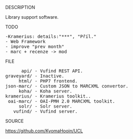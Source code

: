 
DESCRIPTION

Library support software.

TODO
<pre>
-Kramerius: details:"***", "Příl."
- Web Framework
- improve "prev month"
- marc + recenze -> mod
</pre>

FILE
<pre>
      api/ - Vufind REST API.
graveyard/ - Inactive.
     html/ - PHP7 frontend.
json-marc/ - Custom JSON to MARCXML convertor.
     koha/ - Koha server.
kramerius/ - Kramerius toolkit..
 oai-marc/ - OAI-PMH 2.0 MARCXML toolkit.
     solr/ - Solr server.
   vufind/ - Vufind server.
</pre>
SOURCE

https://github.com/KyomaHooin/UCL
